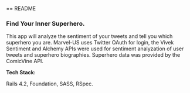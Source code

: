 == README

<h3>Find Your Inner Superhero.</h3>
<p> This app will analyze the sentiment of your tweets and tell you which superhero you are. Marvel-US uses Twitter OAuth for login, the Vivek Sentiment and Alchemy APIs were used for sentiment analyzation of user tweets and superhero biographies. Superhero data was provided by the ComicVine API.</p>

<strong> Tech Stack:</strong> <p>Rails 4.2, Foundation, SASS, RSpec.</p>

